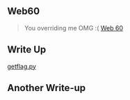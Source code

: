 ## Web60

> You overriding me OMG :( [Web 60](http://ctfs.me/web/web60/)

## Write Up

[getflag.py](https://github.com/TraiOi/Wargame_WriteUp/blob/master/ctfs/Website/Web60/getflag.py)

## Another Write-up
